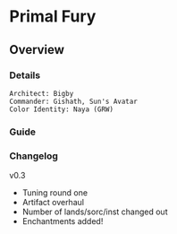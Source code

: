 # Primal Fury
## Overview
### Details
```
Architect: Bigby
Commander: Gishath, Sun's Avatar
Color Identity: Naya (GRW)
```

### Guide

### Changelog
v0.3
- Tuning round one
- Artifact overhaul
- Number of lands/sorc/inst changed out
- Enchantments added!